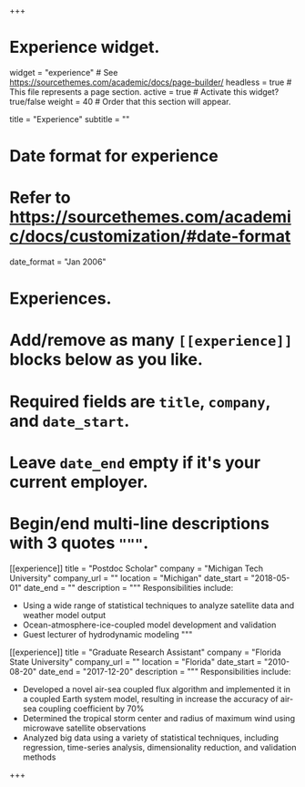 +++
# Experience widget.
widget = "experience"  # See https://sourcethemes.com/academic/docs/page-builder/
headless = true  # This file represents a page section.
active = true  # Activate this widget? true/false
weight = 40  # Order that this section will appear.

title = "Experience"
subtitle = ""

# Date format for experience
#   Refer to https://sourcethemes.com/academic/docs/customization/#date-format
date_format = "Jan 2006"

# Experiences.
#   Add/remove as many `[[experience]]` blocks below as you like.
#   Required fields are `title`, `company`, and `date_start`.
#   Leave `date_end` empty if it's your current employer.
#   Begin/end multi-line descriptions with 3 quotes `"""`.
[[experience]]
  title = "Postdoc Scholar"
  company = "Michigan Tech University"
  company_url = ""
  location = "Michigan"
  date_start = "2018-05-01"
  date_end = ""
  description = """
  Responsibilities include:
  
  * Using a wide range of statistical techniques to analyze satellite data and weather model output
  * Ocean-atmosphere-ice-coupled model development and validation
  * Guest lecturer of hydrodynamic modeling
  """

[[experience]]
  title = "Graduate Research Assistant"
  company = "Florida State University"
  company_url = ""
  location = "Florida"
  date_start = "2010-08-20"
  date_end = "2017-12-20"
  description = """
  Responsibilities include:
  
  * Developed a novel air-sea coupled flux algorithm and implemented it in a coupled Earth system model, resulting in increase the accuracy of air-sea coupling coefficient by 70%
  * Determined the tropical storm center and radius of maximum wind using microwave satellite observations
  * Analyzed big data using a variety of statistical techniques, including regression, time-series analysis, dimensionality reduction, and validation methods


+++
